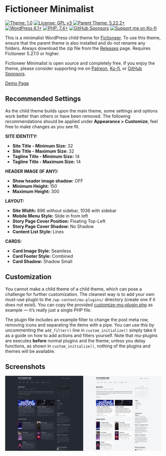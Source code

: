 # Fictioneer Minimalist

<p>
  <a href="https://github.com/Tetrakern/fictioneer"><img alt="Theme: 1.0" src="https://img.shields.io/badge/theme-1.0-blue?style=flat" /></a>
  <a href="LICENSE.md"><img alt="License: GPL v3" src="https://img.shields.io/badge/license-GPL%20v3-blue?style=flat" /></a>
  <a href="https://github.com/Tetrakern/fictioneer"><img alt="Parent Theme: 5.22.2+" src="https://img.shields.io/badge/parent-%3E%3D5.22.1-blue?style=flat" /></a>
  <a href="https://wordpress.org/download/"><img alt="WordPress 6.1+" src="https://img.shields.io/badge/WordPress-%3E%3D6.1-blue?style=flat" /></a>
  <a href="https://www.php.net/"><img alt="PHP: 7.4+" src="https://img.shields.io/badge/php-%3E%3D7.4-blue?logoColor=white&style=flat" /></a>
  <a href="https://github.com/sponsors/Tetrakern"><img alt="GitHub Sponsors" src="https://img.shields.io/github/sponsors/tetrakern" /></a>
  <a href="https://ko-fi.com/tetrakern"><img alt="Support me on Ko-fi" src="https://img.shields.io/badge/-Ko--fi-FF5E5B?logo=kofi&logoColor=white&style=flat&labelColor=434B57" /></a>
</p>

This is a minimalist WordPress child theme for [Fictioneer](https://github.com/Tetrakern/fictioneer). To use this theme, ensure that the parent theme is also installed and do not rename any folders. Always download the zip file from the [Releases](https://github.com/Tetrakern/fictioneer-minimalist/releases) page. Requires Fictioneer 5.27.0 or higher.

Fictioneer Minimalist is open source and completely free. If you enjoy the theme, please consider supporting me on [Patreon](https://www.patreon.com/tetrakern), [Ko-fi](https://ko-fi.com/tetrakern), or [GitHub Sponsors](https://github.com/sponsors/Tetrakern).

[Demo Page](https://minimalist.fictioneer-theme.com/)

## Recommended Settings

As the child theme builds upon the main theme, some settings and options work better than others or have been removed. The following recommendations should be applied under **Appearance > Customize**; feel free to make changes as you see fit.

**SITE IDENTITY:**
* **Site Title - Minimum Size:** 32
* **Site Title - Maximum Size:** 32
* **Tagline Title - Minimum Size:** 14
* **Tagline Title - Maximum Size:** 14

**HEADER IMAGE (IF ANY):**
* **Show header image shadow:** OFF
* **Minimum Height:** 150
* **Maximum Height:** 300

**LAYOUT:**
* **Site Width:** 896 without sidebar, 1036 with sidebar
* **Mobile Menu Style:** Slide in from left
* **Story Page Cover Position:** Floating Top-Left
* **Story Page Cover Shadow:** No Shadow
* **Content List Style:** Lines

**CARDS:**
* **Card Image Style:** Seamless
* **Card Footer Style:** Combined
* **Card Shadow:** Shadow Small

## Customization

You cannot make a child theme of a child theme, which can pose a challenge for further customization. The cleanest way is to add your own must-use plugin to the `/wp-content/mu-plugins/` directory (create one if it does not exist). You can copy the provided [customize-mu-plugin.php](customize-mu-plugin.php) as example — it’s really just a single PHP file.

The plugin file includes an example filter to change the post meta row, removing icons and separating the items with a pipe. You can use this by uncommenting the `add_filter()` line in `custom_initialize()` simply take it as a guide on how to add actions and filters yourself. Note that mu-plugins are executes **before** normal plugins and the theme; unless you delay functions, as shown in `custom_initialize()`, nothing of the plugins and themes will be available.

## Screenshots

![Screenshot Collage](repo/assets/fictioneer_minimalist.jpg?raw=true)
